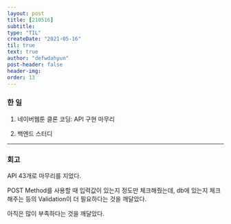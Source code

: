 ```yaml
---
layout: post
title: [210516] 
subtitle: 
type: "TIL"
createDate: "2021-05-16"
til: true
text: true
author: "defwdahyun"
post-header: false
header-img: 
order: 13
---
```


### **한 일**

1. 네이버웹툰 클론 코딩: API 구현 마무리

2. 백엔드 스터디

<hr>

### 회고

API 43개로 마무리를 지었다.

POST Method를 사용할 때 입력값이 있는지 정도만 체크해줬는데, db에 있는지 체크해주는 등의 Validation이 더 필요하다는 것을 깨달았다.

아직은 많이 부족하다는 것을 깨달았다.